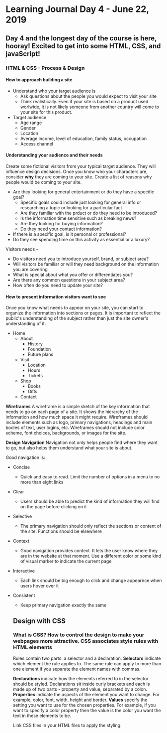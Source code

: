 # Learning Journal Day 4 - June 22, 2019

## Day 4 and the longest day of the course is here, hooray! Excited to get into some HTML, CSS, and javaScript!

### HTML & CSS - Process & Design

#### How to approach building a site
- Understand who your target audience is
  - Ask questions about the people you would expect to visit your site
  - Think realistically. Even if your site is based on a product used worlwide, it is not likely someone from another country will come to your site for this product.
- Target audience
  - Age range
  - Gender
  - Location
  - Average income, level of education, family status, occupation
  - Access channel


#### Understanding your audience and their needs

Create some fictional visitors from your typical target audience. They will influence design decisions. Once you know who your characters are, consider **why** they are coming to your site. Create a list of reasons why people would be coming to your site.

- Are they looking for general entertainment or do they have a specific goal?
  - Specific goals could include just looking for general info or researching a topic or looking for a particular fact
  - Are they familiar with the prduct or do they need to be introduced?
  - Is the information time sensitive such as breaking news?
  - Are they looking for buying information?
  - Do they need your contact information?
- If there is a specific goal, is it personal or professional?
- Do they see spending time on this activity as essential or a luxury?

Visitors needs -
- Do visitors need you to introduce yourself, brand, or subject area?
- Will visitors be familiar or will they need background on the information you are covering
- What is special about what you offer or differentiates you?
- Are there any common questions in your subject area?
- How often do you need to update your site?


#### How to present information visitors want to see

Once you know what needs to appear on your site, you can start to organize the information into sections or pages.
It is important to reflect the public's understanding of the subject rather than just the site owner's understanding of it.

- Home
  - About
    - History
    - Foundation
    - Future plans
  - Visit
    - Location
    - Hours
    - Tickets
  - Shop
    - Books
    - Gifts    
  - Contact

**Wireframes**
A wireframe is a simple sketch of the key information that needs to go on each page of a site. It shows the hierarchy of the information and how much space it might require.
Wireframes should include elements such as logo, primary navigations, headings and main bodies of text, user logins, etc.
Wireframes should not include color scheme, font choices, backgrounds, or images for the site.

**Design Navigation**
Navigation not only helps people find where they want to go, but also helps them understand what your site is about.

Good navigation is:
- Concise
  - Quick and easy to read. Limit the number of options in a menu to no more than eight links
- Clear
  - Users should be able to predict the kind of information they will find on the page before clicking on it
- Selective
  - The primary navigation should only reflect the sections or content of the site. Functions should be elsewhere
- Context
  - Good navigation provides context. It lets the user know where they are in the website at that moment. Use a different color or some kind of visual marker to indicate the current page
- Interactive
  - Each link should be big enough to click and change appearnce when users hover over it
- Consistent
  - Keep primary navigation exactly the same          

  ## Design with CSS
  ### What is CSS? How to control the design to make your webpages more attractive. CSS associates style rules with HTML elements

  Rules contain two parts: a selector and a declaration.
  **Selectors** indicate which element the rule applies to. The same rule can apply to more than one element if you separate the element names with commas.

  **Declarations** indicate how the elements referred to in the selector should be styled. 
  Declarations sit inside curly brackets and each is made up of two parts - property and value, separated by a colon.
  **Properties** indicate the aspects of the element you want to change. For example, color, font, width, height and border.
  **Values** specify the setting you want to use for the chosen properties. For example, if you want to specify a color property then the value is the color you want the text in these elements to be.

  Link CSS files in your HTML files to apply the styling.